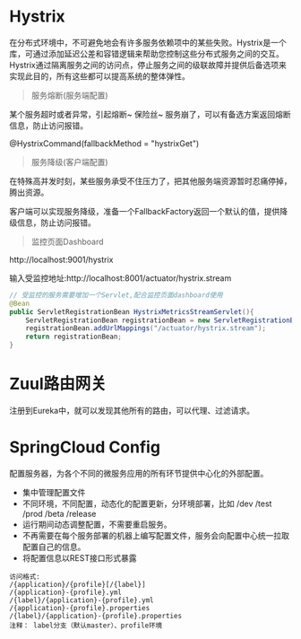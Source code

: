 # Hystrix
在分布式环境中，不可避免地会有许多服务依赖项中的某些失败。Hystrix是一个库，可通过添加延迟公差和容错逻辑来帮助您控制这些分布式服务之间的交互。Hystrix通过隔离服务之间的访问点，停止服务之间的级联故障并提供后备选项来实现此目的，所有这些都可以提高系统的整体弹性。
> 服务熔断(服务端配置)

某个服务超时或者异常，引起熔断~ 保险丝~
服务崩了，可以有备选方案返回熔断信息，防止访问报错。

@HystrixCommand(fallbackMethod = "hystrixGet")

> 服务降级(客户端配置)

在特殊高并发时刻，某些服务承受不住压力了，把其他服务端资源暂时忍痛停掉，腾出资源。

客户端可以实现服务降级，准备一个FallbackFactory返回一个默认的值，提供降级信息，防止访问报错。

> 监控页面Dashboard

http://localhost:9001/hystrix 

输入受监控地址:http://localhost:8001/actuator/hystrix.stream
```java
// 受监控的服务需要增加一个Servlet,配合监控页面dashboard使用
@Bean
public ServletRegistrationBean HystrixMetricsStreamServlet(){
    ServletRegistrationBean registrationBean = new ServletRegistrationBean(new HystrixMetricsStreamServlet());
    registrationBean.addUrlMappings("/actuator/hystrix.stream");
    return registrationBean;
}
```

# Zuul路由网关
注册到Eureka中，就可以发现其他所有的路由，可以代理、过滤请求。

# SpringCloud Config
配置服务器，为各个不同的微服务应用的所有环节提供中心化的外部配置。
- 集中管理配置文件
- 不同环境，不同配置，动态化的配置更新，分环境部署，比如 /dev /test /prod /beta /release
- 运行期间动态调整配置，不需要重启服务。
- 不再需要在每个服务部署的机器上编写配置文件，服务会向配置中心统一拉取配置自己的信息。
- 将配置信息以REST接口形式暴露
```
访问格式: 
/{application}/{profile}[/{label}]
/{application}-{profile}.yml
/{label}/{application}-{profile}.yml
/{application}-{profile}.properties
/{label}/{application}-{profile}.properties
注释： label分支（默认master）、profile环境
```


